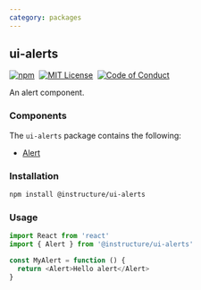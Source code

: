 ```yaml
---
category: packages
---
```


## ui-alerts

[![npm][npm]][npm-url]&nbsp;
[![MIT License][license-badge]][license]&nbsp;
[![Code of Conduct][coc-badge]][coc]

An alert component.

### Components

The `ui-alerts` package contains the following:

- [Alert](#Alert)

### Installation

```sh
npm install @instructure/ui-alerts
```

### Usage

```js
import React from 'react'
import { Alert } from '@instructure/ui-alerts'

const MyAlert = function () {
  return <Alert>Hello alert</Alert>
}
```

[npm]: https://img.shields.io/npm/v/@instructure/ui-alerts.svg
[npm-url]: https://npmjs.com/package/@instructure/ui-alerts
[license-badge]: https://img.shields.io/npm/l/instructure-ui.svg?style=flat-square
[license]: https://github.com/instructure/instructure-ui/blob/master/LICENSE
[coc-badge]: https://img.shields.io/badge/code%20of-conduct-ff69b4.svg?style=flat-square
[coc]: https://github.com/instructure/instructure-ui/blob/master/CODE_OF_CONDUCT.md
